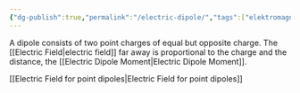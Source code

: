 ```yaml
---
{"dg-publish":true,"permalink":"/electric-dipole/","tags":["elektromagnetiskfältteori"]}
---
```



A dipole consists of two point charges of equal but opposite charge. The [[Electric Field\|electric field]] far away is proportional to the charge and the distance, the [[Electric Dipole Moment\|Electric Dipole Moment]].


[[Electric Field for point dipoles\|Electric Field for point dipoles]]